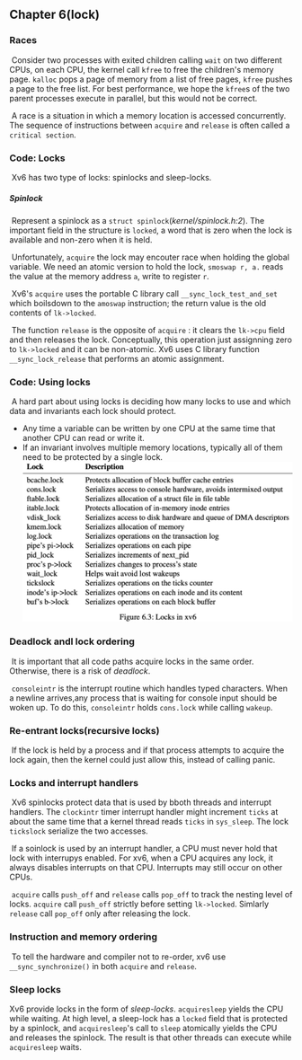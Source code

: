 ## Chapter 6(lock)

### Races

​	Consider two processes with exited children calling `wait` on two different CPUs, on each CPU, the kernel call `kfree` to free the children's memory page. `kalloc` pops a page of memory from a list of free pages, `kfree` pushes a page to the free list. For best performance, we hope the `kfree`s of the two parent processes execute in parallel, but this would not be correct. 

​	A race is a situation in which a memory location is accessed concurrently. The sequence of instructions between `acquire` and `release` is often called a `critical section`.

### Code: Locks

​	Xv6 has two type of locks: spinlocks and sleep-locks.

##### Spinlock

​	Represent a spinlock as a `struct spinlock`(*kernel/spinlock.h:2*). The important field in the structure is `locked`, a word that is zero when the lock is available and non-zero when it is held.

​	Unfortunately, `acquire` the lock may encouter race when holding the global variable. We need an atomic version to hold the lock, `smoswap r, a.` reads the value at the memory address `a`, write to register `r`.

​	Xv6's `acquire` uses the portable C library call `__sync_lock_test_and_set` which boilsdown to the `amoswap` instruction; the return value is the old contents of `lk->locked`. 

​	The function `release` is the opposite of `acquire` : it clears the `lk->cpu` field and then releases the lock. Conceptually, this operation just assignning zero to `lk->locked` and it can be non-atomic. Xv6 uses C library function `__sync_lock_release` that performs an atomic assignment.

### Code: Using locks

​	A hard part about using locks is deciding how many locks to use and which data and invariants each lock should protect. 

- Any time a variable can be written by one CPU at the same time that another CPU can read or write it.
- If an invariant involves multiple memory locations, typically all of them need to be protected by a single lock.![lock](../image/lock.png)

### Deadlock andl lock ordering

​	It is important that all code paths acquire locks in the same order. Otherwise, there is a risk of *deadlock*.

​	`consoleintr` is the interrupt routine which handles typed characters. When a newline arrives,any process that is waiting for console input should be woken up. To do this, `consoleintr` holds `cons.lock` while calling `wakeup`. 

### Re-entrant locks(recursive locks)

​	If the lock is held by a process and if that process attempts to acquire the lock again, then the kernel could just allow this, instead of calling panic.

### Locks and interrupt handlers

​	Xv6 spinlocks protect data that is used by bboth threads and interrupt handlers. The `clockintr` timer interrupt handler might increment `ticks` at about the same time that a kernel thread reads `ticks` in `sys_sleep`. The lock `tickslock` serialize the two accesses.

​	If a soinlock is used by an interrupt handler, a CPU must never hold that lock with interrupys enabled. For xv6, when a CPU acquires any lock, it always disables interrupts on that CPU. Interrupts may still occur on other CPUs.

​	`acquire` calls `push_off` and `release` calls `pop_off` to track the nesting level of locks. `acquire` call `push_off` strictly before setting `lk->locked`. Simlarly `release` call `pop_off` only after releasing the lock.

### Instruction and memory ordering

​	To tell the hardware and compiler not to re-order, xv6 use `__sync_synchronize()` in both `acquire` and `release`.

### Sleep locks

Xv6 provide locks in the form of *sleep-locks*. `acquiresleep` yields the CPU while waiting. At high level, a sleep-lock has a `locked` field that is protected by a spinlock, and `acquiresleep`'s call to `sleep` atomically yields the CPU and releases the spinlock. The result is that other threads can execute while `acquiresleep` waits.